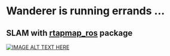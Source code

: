 # Wanderer is running errands ...

## SLAM with [rtapmap_ros](http://wiki.ros.org/rtabmap_ros) package
[![IMAGE ALT TEXT HERE](https://img.youtube.com/vi/wKk3F-CmCj8/0.jpg)](https://youtu.be/wKk3F-CmCj8)

